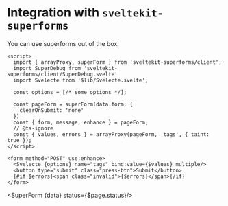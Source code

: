 <script>
  import { page } from '$app/stores';
  import SuperForm from './SuperForm.svelte';

  export let data;
</script>

# Integration with `sveltekit-superforms`

You can use superforms out of the box.

```svelte
<script>
  import { arrayProxy, superForm } from 'sveltekit-superforms/client';
  import SuperDebug from 'sveltekit-superforms/client/SuperDebug.svelte'
  import Svelecte from '$lib/Svelecte.svelte';

  const options = [/* some options */];

  const pageForm = superForm(data.form, {
    clearOnSubmit: 'none'
  })
  const { form, message, enhance } = pageForm;
  // @ts-ignore
  const { values, errors } = arrayProxy(pageForm, 'tags', { taint: true });
</script>

<form method="POST" use:enhance>
  <Svelecte {options} name="tags" bind:value={$values} multiple/>
  <button type="submit" class="press-btn">Submit</button>
  {#if $errors}<span class="invalid">{$errors}</span>{/if}
</form>
```

<SuperForm {data} status={$page.status}/>
